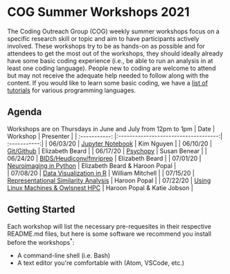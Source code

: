 # COG Summer Workshops 2021
The Coding Outreach Group (COG) weekly summer workshops focus on a specific research skill or topic and aim to have participants actively involved. These workshops try to be as hands-on as possible and for attendees to get the most out of the workshops, they should ideally already have some basic coding experience (i.e., be able to run an analysis in at least one coding language). People new to coding are welcome to attend but may not receive the adequate help needed to follow along with the content. If you would like to learn some basic coding, we have a [list of tutorials](https://github.com/TU-Coding-Outreach-Group/Tutorials/blob/master/index.md) for various programming languages.

## Agenda
Workshops are on Thursdays in June and July from 12pm to 1pm
| Date        | Workshop                             | Presenter  |
| :-----------: |:------------------------------------:| :-----------:|
| 06/03/20    | [Jupyter Notebook](https://github.com/TU-Coding-Outreach-Group/cog_summer_workshops_2020/tree/master/jupyter-notebook)                       | Kim Nguyen |
| 06/10/20    | [Git/Github](https://github.com/TU-Coding-Outreach-Group/cog_summer_workshops_2020/tree/master/git-github)                             | Elizabeth Beard |
| 06/17/20    | [Psychopy](https://github.com/TU-Coding-Outreach-Group/cog_summer_workshops_2020/tree/master/open-access-datasets)      | Susan Benear |
| 06/24/20    | [BIDS/Heudiconv/fmriprep](https://github.com/TU-Coding-Outreach-Group/cog_summer_workshops_2020/tree/master/plotting-data-in-r)                     | Elizabeth Beard |
| 07/01/20    | [Neuroimaging in Python]() | Elizabeth Beard & Haroon Popal |                          
| 07/08/20    | [Data Visualization in R](https://github.com/TU-Coding-Outreach-Group/cog_summer_workshops_2020/tree/master/psychopy)                               | William Mitchell |
| 07/15/20    | [Representational Similarity Analysis](https://github.com/TU-Coding-Outreach-Group/cog_summer_workshops_2020/tree/master/javascript-jspsych)                 | Haroon Popal |
| 07/22/20    | [Using Linux Machines & Owlsnest HPC](https://github.com/TU-Coding-Outreach-Group/cog_summer_workshops_2020/tree/master/python-neuroimaging)                 | Haroon Popal & Katie Jobson |


## Getting Started
Each workshop will list the necessary pre-requesites in their respective README.md files, but here is some software we recommend you install before the workshops<sup>*</sup>:
- A command-line shell (i.e. Bash)
- A text editor you're comfortable with (Atom, VSCode, etc.)
